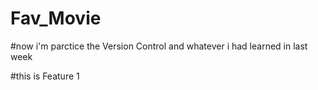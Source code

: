 # Fav_Movie

#now i'm parctice the Version Control and whatever i had learned in last week 

#this is Feature 1